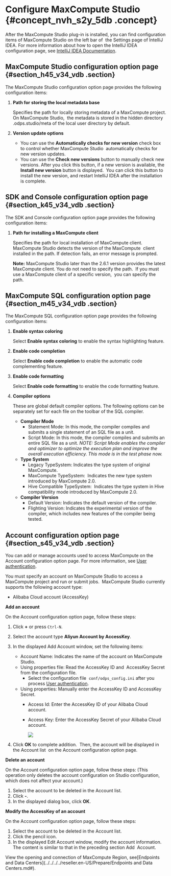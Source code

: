 # Configure MaxCompute Studio {#concept_nvh_s2y_5db .concept}

After the MaxCompute Studio plug-in is installed, you can find configuration items of MaxCompute Studio on the left bar of  the Settings page of IntelliJ IDEA. For more information about how to open the IntelliJ IDEA configuration page, see [IntelliJ IDEA Documentation](https://www.jetbrains.com/help/idea/2016.3/accessing-settings.html).

## MaxCompute Studio configuration option page {#section_h45_v34_vdb .section}

The MaxCompute Studio configuration option page provides the following configuration items:

1.  **Path for storing the local metadata base**

    Specifies the path for locally storing metadata of a MaxCompute project. On MaxCompute Studio,  the metadata is stored in the hidden directory .odps.studio/meta of the local user directory by default.

2.  **Version update options**

    -   You can use the **Automatically checks for new version** check box to control whether MaxCompute Studio  automatically checks for new version updates.
    -   You can use the **Check new versions** button to manually check new versions. After you click this button, if a new version is available, the **Install new version** button is displayed.  You can click this button to install the new version, and restart IntelliJ IDEA after the installation is complete.

## SDK and Console configuration option page {#section_k45_v34_vdb .section}

The SDK and Console configuration option page provides the following configuration items:

1.  **Path for installing a MaxCompute client**

    Specifies the path for local installation of MaxCompute client. MaxCompute Studio detects the version of the MaxCompute  client installed in the path. If detection fails, an error message is prompted.

    **Note:** MaxCompute Studio later than the 2.6.1 version provides the latest MaxCompute client. You do not need to specify the path.  If you must use a MaxCompute client of a specific version,  you can specify the path.


## MaxCompute SQL configuration option page {#section_m45_v34_vdb .section}

The MaxCompute SQL configuration option page provides the following configuration items:

1.  **Enable syntax coloring**

    Select **Enable syntax coloring** to enable the syntax highlighting feature.

2.  **Enable code completion**

    Select **Enable code completion** to enable the automatic code complementing feature.

3.  **Enable code formatting**

    Select **Enable code formatting** to enable the code formatting feature.

4.  **Compiler options**

    These are global default compiler options. The following options can be separately set for each file on the toolbar of the SQL compiler.

    -   **Compiler Mode**
        -   Statement Mode: In this mode, the compiler compiles and submits a single statement of an SQL file as a unit.
        -   Script Mode: In this mode, the compiler compiles and submits an entire SQL file as a unit. *NOTE: Script Mode enables the compiler and optimizer to optimize the execution plan and improve the overall execution efficiency. This mode is in the test phase now.*
    -   **Type System**
        -   Legacy TypeSystem: Indicates the type system of original MaxCompute.
        -   MaxCompute TypeSystem:  Indicates the new type system introduced by MaxCompute 2.0.
        -   Hive Compatible TypeSystem:  Indicates the type system in Hive compatibility mode introduced by MaxCompute 2.0.
    -   **Compiler Version**
        -   Default Version: Indicates the default version of the compiler.
        -   Flighting Version: Indicates the experimental version of the compiler, which includes new features of the compiler being tested.

## Account configuration option page {#section_s45_v34_vdb .section}

You can add or manage accounts used to access MaxCompute on the Account configuration option page. For more information, see [User authentication](../../../../dita-oss-bucket/SP_76/DNODPS1898901/EN-US_TP_12094.dita).

You must specify an account on MaxCompute Studio to access a MaxCompute project and run or submit jobs.  MaxCompute Studio currently supports the following account type:

-   Alibaba Cloud account \(AccessKey\)

**Add an account**

On the Account configuration option page, follow these steps:

1.  Click **+** or press `Ctrl-N`.
2.  Select the account type **Aliyun Account by AccessKey**.
3.  In the displayed Add Account window, set the following items:
    -   Account Name: Indicates the name of the account on MaxCompute Studio.
    -   Using properties file: Read the AccessKey ID and  AccessKey Secret from the configuration file.
        -   Select the configuration file  `conf/odps_config.ini` after you process [User authentication](../../../../dita-oss-bucket/SP_76/DNODPS1898901/EN-US_TP_12094.dita).
    -   Using properties: Manually enter the AccessKey ID and AccessKey  Secret.
        -   Access Id: Enter the AccessKey ID of your Alibaba Cloud account.
        -   Access Key: Enter the AccessKey Secret of your Alibaba Cloud account.   

            ![](http://static-aliyun-doc.oss-cn-hangzhou.aliyuncs.com/assets/img/12143/15380444202461_en-US.png)

4.  Click **OK** to complete addition.  Then, the account will be displayed in the Account list  on the Account configuration option page.

**Delete an account**

On the Account configuration option page, follow these steps: \(This operation only deletes the account configuration on Studio configuration, which does not affect your account.\)

1.  Select the account to be deleted in the Account list.
2.  Click **-**.
3.  In the displayed dialog box, click **OK**.

**Modify the AccessKey of an account**

On the Account configuration option page, follow these steps:

1.  Select the account to be deleted in the Account list.
2.  Click the pencil icon.
3.  In the displayed Edit Account window, modify the account information. The content is similar to that in the preceding section Add  Account.

View the opening and connection of MaxCompute Region, see[Endpoints and Data Centers](../../../../reseller.en-US/Prepare/Endpoints and Data Centers.md#).

